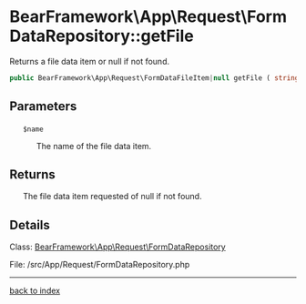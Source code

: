 # BearFramework\App\Request\FormDataRepository::getFile

Returns a file data item or null if not found.

```php
public BearFramework\App\Request\FormDataFileItem|null getFile ( string $name )
```

## Parameters

&nbsp;&nbsp;&nbsp;&nbsp;&nbsp;&nbsp;`$name`

&nbsp;&nbsp;&nbsp;&nbsp;&nbsp;&nbsp;&nbsp;&nbsp;&nbsp;&nbsp;&nbsp;&nbsp;The name of the file data item.

## Returns

&nbsp;&nbsp;&nbsp;&nbsp;&nbsp;&nbsp;The file data item requested of null if not found.

## Details

Class: [BearFramework\App\Request\FormDataRepository](bearframework.app.request.formdatarepository.class.md)

File: /src/App/Request/FormDataRepository.php

---

[back to index](index.md)

